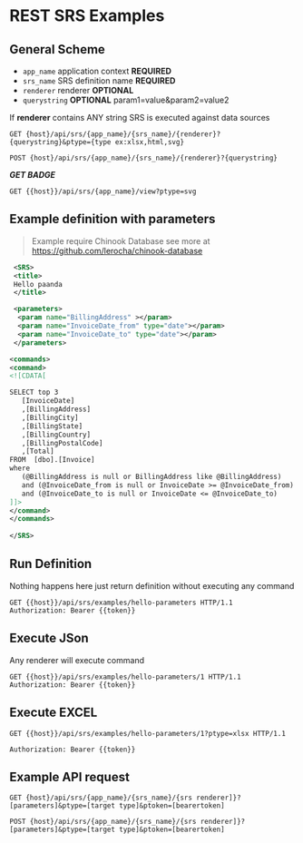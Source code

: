 # REST SRS Examples

## General Scheme

- `app_name` application context **REQUIRED**
- `srs_name` SRS definition name **REQUIRED**
- `renderer` renderer **OPTIONAL**
- `querystring` **OPTIONAL** param1=value&param2=value2

If **renderer**  contains ANY string SRS is executed against data sources


```http
GET {host}/api/srs/{app_name}/{srs_name}/{renderer}?{querystring}&ptype={type ex:xlsx,html,svg}
```

```http
POST {host}/api/srs/{app_name}/{srs_name}/{renderer}?{querystring}
```

***GET BADGE***

```http
GET {{host}}/api/srs/{app_name}/view?ptype=svg
```



## Example definition with parameters

> Example  require Chinook Database see more at https://github.com/lerocha/chinook-database 

``` xml
 <SRS>
 <title>
 Hello paanda
 </title>

 <parameters>
  <param name="BillingAddress" ></param>
  <param name="InvoiceDate_from" type="date"></param>
  <param name="InvoiceDate_to" type="date"></param>
 </parameters>

<commands>
<command>
<![CDATA[

SELECT top 3
   [InvoiceDate]
   ,[BillingAddress]
   ,[BillingCity]
   ,[BillingState]
   ,[BillingCountry]
   ,[BillingPostalCode]
   ,[Total]
FROM  [dbo].[Invoice]
where  
   (@BillingAddress is null or BillingAddress like @BillingAddress)
   and (@InvoiceDate_from is null or InvoiceDate >= @InvoiceDate_from)
   and (@InvoiceDate_to is null or InvoiceDate <= @InvoiceDate_to)
]]>
</command>
</commands>
  
</SRS>
```

## Run Definition

Nothing happens here just return definition without executing any command

```http
GET {{host}}/api/srs/examples/hello-parameters HTTP/1.1
Authorization: Bearer {{token}}
```

## Execute JSon

Any renderer will execute command  

```http
GET {{host}}/api/srs/examples/hello-parameters/1 HTTP/1.1
Authorization: Bearer {{token}}
```

## Execute EXCEL

```http3
GET {{host}}/api/srs/examples/hello-parameters/1?ptype=xlsx HTTP/1.1

Authorization: Bearer {{token}}
```

## Example API request

```htttp
GET {host}/api/srs/{app_name}/{srs_name}/{srs renderer]}?[parameters]&ptype=[target type]&ptoken=[bearertoken]
```

```htttp
POST {host}/api/srs/{app_name}/{srs_name}/{srs renderer]}?[parameters]&ptype=[target type]&ptoken=[bearertoken]
```

